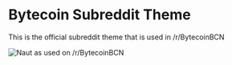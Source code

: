 Bytecoin Subreddit Theme
===============

This is the official subreddit theme that is used in /r/BytecoinBCN

![Naut as used on /r/BytecoinBCN](http://i.imgur.com/fLQfjxm.png?1)

